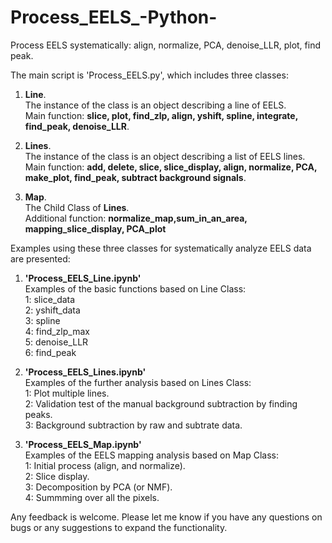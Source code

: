# Process_EELS_-Python-
Process EELS systematically: align, normalize, PCA, denoise_LLR, plot, find peak.

The main script is 'Process_EELS.py', which includes three classes:  

1. **Line**.  
The instance of the class is an object describing a line of EELS.  
Main function: **slice, plot, find_zlp, align, yshift, spline, integrate, find_peak, denoise_LLR**.

2. **Lines**.  
The instance of the class is an object describing a list of EELS lines.  
Main function: **add, delete, slice, slice_display, align, normalize, PCA, make_plot, find_peak, subtract background signals**.

3. **Map**.  
The Child Class of **Lines**.  
Additional function: **normalize_map,sum_in_an_area, mapping_slice_display, PCA_plot**

Examples using these three classes for systematically analyze EELS data are presented:

1. **'Process_EELS_Line.ipynb'**  
Examples of the basic functions based on Line Class:  
1: slice_data  
2: yshift_data  
3: spline  
4: find_zlp_max  
5: denoise_LLR  
6: find_peak

1. **'Process_EELS_Lines.ipynb'**  
Examples of the further analysis based on Lines Class:  
1: Plot multiple lines.  
2: Validation test of the manual background subtraction by finding peaks.  
3: Background subtraction by raw and subtrate data. 

1. **'Process_EELS_Map.ipynb'**  
Examples of the EELS mapping analysis based on Map Class:  
1: Initial process (align, and normalize).  
2: Slice display.  
3: Decomposition by PCA (or NMF).  
4: Summming over all the pixels.  

Any feedback is welcome. Please let me know if you have any questions on bugs or any suggestions to expand the functionality.
